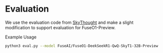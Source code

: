 # Evaluation

We use the evaluation code from [SkyThought](https://github.com/NovaSky-AI/SkyThought/tree/main/skythought/tools) and make a slight modification to support evaluation for FuseO1-Preview.

Example Usage

```sh
python3 eval.py --model FuseAI/FuseO1-DeekSeekR1-QwQ-SkyT1-32B-Preview --evals=AIME,MATH500,GSM8K --tp=8 --output_file=results.txt --temperatures 0.7
```